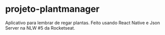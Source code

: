 # projeto-plantmanager
Aplicativo para lembrar de regar plantas. Feito usando React Native e Json Server na NLW #5 da Rocketseat.
